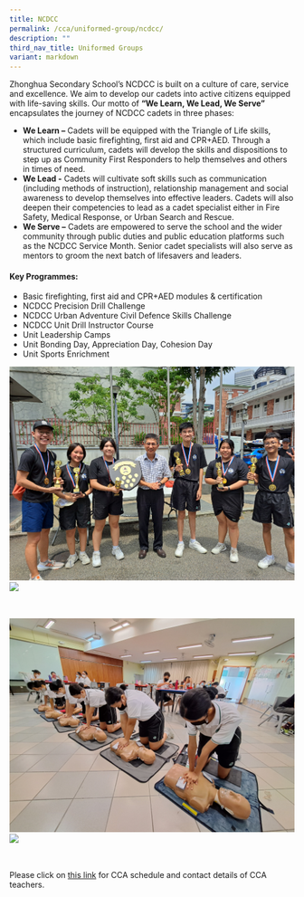 ```yaml
---
title: NCDCC
permalink: /cca/uniformed-group/ncdcc/
description: ""
third_nav_title: Uniformed Groups
variant: markdown
---
```

Zhonghua Secondary School’s NCDCC is built on a culture of care, service and excellence. We aim to develop our cadets into active citizens equipped with life-saving skills. Our motto of **“We Learn, We Lead, We Serve”** encapsulates the journey of NCDCC cadets in three phases:

* **We Learn –** Cadets will be equipped with the Triangle of Life skills, which include basic firefighting, first aid and CPR+AED. Through a structured curriculum, cadets will develop the skills and dispositions to step up as Community First Responders to help themselves and others in times of need.
* **We Lead -** Cadets will cultivate soft skills such as communication (including methods of instruction), relationship management and social awareness to develop themselves into effective leaders. Cadets will also deepen their competencies to lead as a cadet specialist either in Fire Safety, Medical Response, or Urban Search and Rescue.
* **We Serve –** Cadets are empowered to serve the school and the wider community through public duties and public education platforms such as the NCDCC Service Month. Senior cadet specialists will also serve as mentors to groom the next batch of lifesavers and leaders.

#### **Key Programmes:**
* Basic firefighting, first aid and CPR+AED modules &amp; certification
* NCDCC Precision Drill Challenge
* NCDCC Urban Adventure Civil Defence Skills Challenge
* NCDCC Unit Drill Instructor Course
* Unit Leadership Camps
* Unit Bonding Day, Appreciation Day, Cohesion Day
* Unit Sports Enrichment

![](/images/UACDC.jpg)
![](/images/Camp.jpg)

<br clear="left">

![](/images/Standard_First_Aid_Course.jpg)
![](/images/NCDCC_Day.jpg)

<br clear="left">

Please click on [this link](https://www.zhonghuasec.moe.edu.sg/cca/schedule/) for CCA schedule and contact details of CCA teachers.
